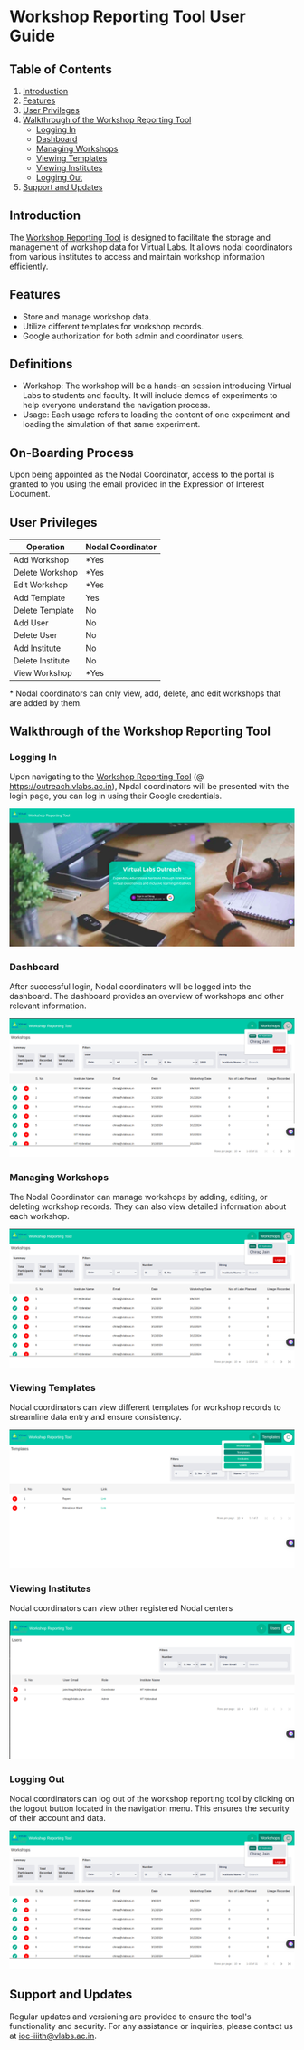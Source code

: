 # Workshop Reporting Tool User Guide

## Table of Contents

1. [Introduction](#introduction)
2. [Features](#features)
3. [User Privileges](#user-privileges)
4. [Walkthrough of the Workshop Reporting Tool](#walkthrough-of-the-workshop-reporting-tool)
   - [Logging In](#logging-in)
   - [Dashboard](#dashboard)
   - [Managing Workshops](#managing-workshops)
   - [Viewing Templates](#viewing-templates)
   - [Viewing Institutes](#viewing-institutes)
   - [Logging Out](#logging-out)
5. [Support and Updates](#support-and-updates)

## Introduction

The [Workshop Reporting Tool](https://outreach.vlabs.ac.in/) is designed to facilitate the storage and management of workshop data for Virtual Labs. It allows nodal coordinators from various institutes to access and maintain workshop information efficiently.

## Features

- Store and manage workshop data.
- Utilize different templates for workshop records.
- Google authorization for both admin and coordinator users.

## Definitions
- Workshop: The workshop will be a hands-on session introducing Virtual Labs to students and faculty. It will include demos of experiments to help everyone understand the navigation process.
- Usage: Each usage refers to loading the content of one experiment and loading the simulation of that same experiment.

## On-Boarding Process
Upon being appointed as the Nodal Coordinator, access to the portal is granted to you using the email provided in the Expression of Interest Document.

## User Privileges

| Operation        | Nodal Coordinator |
| ---------------- | ----------------- |
| Add Workshop     | \*Yes             |
| Delete Workshop  | \*Yes             |
| Edit Workshop    | \*Yes             |
| Add Template     | Yes               |
| Delete Template  | No                |
| Add User         | No                |
| Delete User      | No                |
| Add Institute    | No                |
| Delete Institute | No                |
| View Workshop    | \*Yes             |

\* Nodal coordinators can only view, add, delete, and edit workshops that are added by them.

## Walkthrough of the Workshop Reporting Tool

### Logging In

Upon navigating to the [Workshop Reporting Tool](https://outreach.vlabs.ac.in/) (@ https://outreach.vlabs.ac.in), Npdal coordinators will be presented with the login page, you can log in using their Google credentials.

![Login Page](./img/login.png)

### Dashboard

After successful login, Nodal coordinators will be logged into the dashboard. The dashboard provides an overview of workshops and other relevant information.

![Dashboard](./img/dash.png)

### Managing Workshops

The Nodal Coordinator can manage workshops by adding, editing, or deleting workshop records. They can also view detailed information about each workshop.

![Dashboard](./img/dash.png)

### Viewing Templates

Nodal coordinators can view different templates for workshop records to streamline data entry and ensure consistency. 

![Templates](./img/template.png)

### Viewing Institutes

Nodal coordinators can view other registered Nodal centers

![Users](./img/user.png)

### Logging Out

Nodal coordinators can log out of the workshop reporting tool by clicking on the logout button located in the navigation menu. This ensures the security of their account and data.

![Logout](./img/dash.png)

## Support and Updates

Regular updates and versioning are provided to ensure the tool's functionality and security. For any assistance or inquiries, please contact us at ioc-iiith@vlabs.ac.in.
